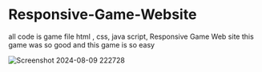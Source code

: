 # Responsive-Game-Website
all code is game file 
html , css, java script,
Responsive Game Web site this game was so good and this game is so easy

![Screenshot 2024-08-09 222728](https://github.com/user-attachments/assets/14ec29d9-f68e-4fb5-bb1a-3aa18d259bc1)
